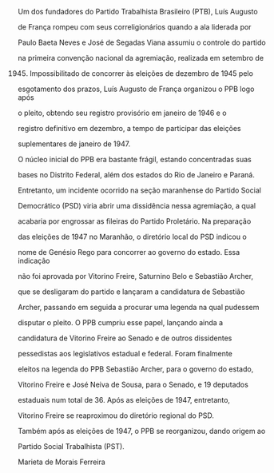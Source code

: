 

Um dos fundadores do Partido Trabalhista Brasileiro (PTB), Luís Augusto

de França rompeu com seus correligionários quando a ala liderada por

Paulo Baeta Neves e José de Segadas Viana assumiu o controle do partido

na primeira convenção nacional da agremiação, realizada em setembro de

1945. Impossibilitado de concorrer às eleições de dezembro de 1945 pelo

esgotamento dos prazos, Luís Augusto de França organizou o PPB logo após

o pleito, obtendo seu registro provisório em janeiro de 1946 e o

registro definitivo em dezembro, a tempo de participar das eleições

suplementares de janeiro de 1947.



O núcleo inicial do PPB era bastante frágil, estando concentradas suas

bases no Distrito Federal, além dos estados do Rio de Janeiro e Paraná.

Entretanto, um incidente ocorrido na seção maranhense do Partido Social

Democrático (PSD) viria abrir uma dissidência nessa agremiação, a qual

acabaria por engrossar as fileiras do Partido Proletário. Na preparação

das eleições de 1947 no Maranhão, o diretório local do PSD indicou o

nome de Genésio Rego para concorrer ao governo do estado. Essa indicação

não foi aprovada por Vitorino Freire, Saturnino Belo e Sebastião Archer,

que se desligaram do partido e lançaram a candidatura de Sebastião

Archer, passando em seguida a procurar uma legenda na qual pudessem

disputar o pleito. O PPB cumpriu esse papel, lançando ainda a

candidatura de Vitorino Freire ao Senado e de outros dissidentes

pessedistas aos legislativos estadual e federal. Foram finalmente

eleitos na legenda do PPB Sebastião Archer, para o governo do estado,

Vitorino Freire e José Neiva de Sousa, para o Senado, e 19 deputados

estaduais num total de 36. Após as eleições de 1947, entretanto,

Vitorino Freire se reaproximou do diretório regional do PSD.



Também após as eleições de 1947, o PPB se reorganizou, dando origem ao

Partido Social Trabalhista (PST).



Marieta de Morais Ferreira



